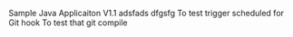 
Sample Java Applicaiton V1.1
adsfads
dfgsfg
To test trigger scheduled for Git hook
To test that git compile
